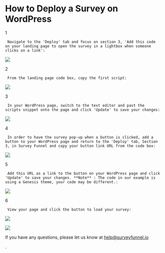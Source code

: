 # How to Deploy a Survey on WordPress

1

```text
 Navigate to the 'Deploy' tab and focus on section 3, 'Add this code on your landing page to open the survey in a lightbox when someone clicks on a link': 
```

![](https://d33v4339jhl8k0.cloudfront.net/docs/assets/53974d6ce4b0c76107b109d1/images/59cd195a2c7d3a73488d3cc2/file-MzdR4yMe4F.png)

2

```text
 From the landing page code box, copy the first script: 
```

![](https://d33v4339jhl8k0.cloudfront.net/docs/assets/53974d6ce4b0c76107b109d1/images/59cd197e042863033a1d356d/file-KBNOMH1b3q.png)

3

```text
 In your WordPress page, switch to the text editor and past the scripts snippet onto the page and click 'Update' to save your changes: 
```

![](https://d33v4339jhl8k0.cloudfront.net/docs/assets/53974d6ce4b0c76107b109d1/images/59cd1a38042863033a1d3573/file-r1Yv2kvE2B.png)

4

```text
 In order to have the survey pop-up when a button is clicked, add a button to your WordPress page and return to the 'Deploy' tab, Section 3, in Survey Funnel and copy your button link URL from the code box: 
```

![](https://d33v4339jhl8k0.cloudfront.net/docs/assets/53974d6ce4b0c76107b109d1/images/59cd1a95042863033a1d357a/file-pu0Lm5hnlf.png)

5

```text
 Add this URL as a link to the button on your WordPress page and click 'Update' to save your changes. **Note** : The code in our example is using a Genesis theme, your code may be different.: 
```

![](https://d33v4339jhl8k0.cloudfront.net/docs/assets/53974d6ce4b0c76107b109d1/images/59cd1ae6042863033a1d3580/file-PpzTDYnq2k.png)

6

```text
 View your page and click the button to load your survey: 
```

![](https://d33v4339jhl8k0.cloudfront.net/docs/assets/53974d6ce4b0c76107b109d1/images/59a9852d042863033a1c86ec/file-F7R5Z80KJ0.png)

![](https://d33v4339jhl8k0.cloudfront.net/docs/assets/53974d6ce4b0c76107b109d1/images/59a985382c7d3a73488c8ac6/file-7cueoauXoo.png)

If you have any questions, please let us know at [help@surveyfunnel.io](mailto:mailto:help@surveyfunnel.io)

.

